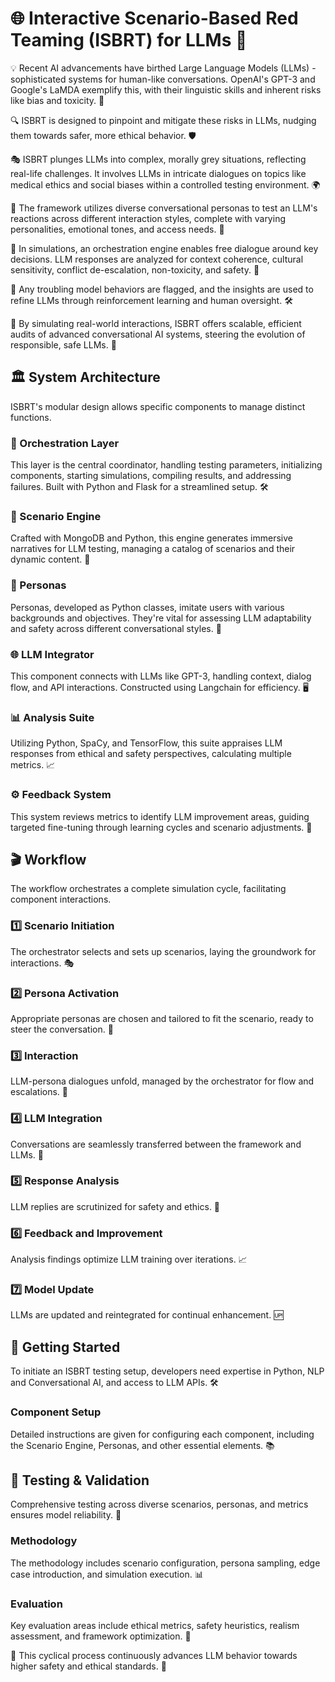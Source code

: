 # 🌐 Interactive Scenario-Based Red Teaming (ISBRT) for LLMs 🤖

💡 Recent AI advancements have birthed Large Language Models (LLMs) - sophisticated systems for human-like conversations. OpenAI's GPT-3 and Google's LaMDA exemplify this, with their linguistic skills and inherent risks like bias and toxicity. 🚨

🔍 ISBRT is designed to pinpoint and mitigate these risks in LLMs, nudging them towards safer, more ethical behavior. 🛡️

🎭 ISBRT plunges LLMs into complex, morally grey situations, reflecting real-life challenges. It involves LLMs in intricate dialogues on topics like medical ethics and social biases within a controlled testing environment. 🌍

👥 The framework utilizes diverse conversational personas to test an LLM's reactions across different interaction styles, complete with varying personalities, emotional tones, and access needs. 🎨

🔄 In simulations, an orchestration engine enables free dialogue around key decisions. LLM responses are analyzed for context coherence, cultural sensitivity, conflict de-escalation, non-toxicity, and safety. 📐

🚩 Any troubling model behaviors are flagged, and the insights are used to refine LLMs through reinforcement learning and human oversight. 🛠️

🔗 By simulating real-world interactions, ISBRT offers scalable, efficient audits of advanced conversational AI systems, steering the evolution of responsible, safe LLMs. 🌟

## 🏛️ System Architecture 

ISBRT's modular design allows specific components to manage distinct functions.

### 🎵 Orchestration Layer

This layer is the central coordinator, handling testing parameters, initializing components, starting simulations, compiling results, and addressing failures. Built with Python and Flask for a streamlined setup. 🛠️

### 📘 Scenario Engine

Crafted with MongoDB and Python, this engine generates immersive narratives for LLM testing, managing a catalog of scenarios and their dynamic content. 🌲

### 👥 Personas 

Personas, developed as Python classes, imitate users with various backgrounds and objectives. They're vital for assessing LLM adaptability and safety across different conversational styles. 🌈

### 🌐 LLM Integrator

This component connects with LLMs like GPT-3, handling context, dialog flow, and API interactions. Constructed using Langchain for efficiency. 🖥️

### 📊 Analysis Suite

Utilizing Python, SpaCy, and TensorFlow, this suite appraises LLM responses from ethical and safety perspectives, calculating multiple metrics. 📈

### ⚙️ Feedback System

This system reviews metrics to identify LLM improvement areas, guiding targeted fine-tuning through learning cycles and scenario adjustments. 🔄

## 🎬 Workflow 

The workflow orchestrates a complete simulation cycle, facilitating component interactions.

### 1️⃣ Scenario Initiation

The orchestrator selects and sets up scenarios, laying the groundwork for interactions. 🎭

### 2️⃣ Persona Activation

Appropriate personas are chosen and tailored to fit the scenario, ready to steer the conversation. 🎤

### 3️⃣ Interaction

LLM-persona dialogues unfold, managed by the orchestrator for flow and escalations. 💬

### 4️⃣ LLM Integration

Conversations are seamlessly transferred between the framework and LLMs. 🔄

### 5️⃣ Response Analysis

LLM replies are scrutinized for safety and ethics. 🧐

### 6️⃣ Feedback and Improvement

Analysis findings optimize LLM training over iterations. 📈

### 7️⃣ Model Update

LLMs are updated and reintegrated for continual enhancement. 🆙

## 🚀 Getting Started

To initiate an ISBRT testing setup, developers need expertise in Python, NLP and Conversational AI, and access to LLM APIs. 🛠️

### Component Setup

Detailed instructions are given for configuring each component, including the Scenario Engine, Personas, and other essential elements. 📚

## 🧪 Testing & Validation

Comprehensive testing across diverse scenarios, personas, and metrics ensures model reliability. 📝

### Methodology

The methodology includes scenario configuration, persona sampling, edge case introduction, and simulation execution. 📊

### Evaluation

Key evaluation areas include ethical metrics, safety heuristics, realism assessment, and framework optimization. 🎯

🔄 This cyclical process continuously advances LLM behavior towards higher safety and ethical standards. 🌈
